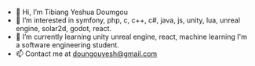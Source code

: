 - 👋 Hi, I’m Tibiang Yeshua Doumgou
- 👀 I’m interested in symfony, php, c, c++, c#, java, js, unity, lua, unreal engine, solar2d, godot, react.
- 🌱 I’m currently learning unity unreal engine, react, machine learning I'm a software engineering student.
- 📫 Contact me at doungouyesh@gmail.com 

<!---
yeshtibiang/yeshtibiang is a ✨ special ✨ repository because its `README.md` (this file) appears on your GitHub profile.
You can click the Preview link to take a look at your changes.
--->
